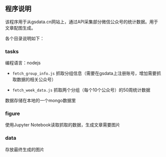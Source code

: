 
## 程序说明

该程序用于从gsdata.cn网站上，通过API采集部分微信公众号的统计数据。用于文章配图生成。

各个目录说明如下：

### tasks
编程语言：nodejs

* `fetch_group_info.js`
抓取分组信息（需要在gsdata上注册账号，增加需要抓取数据的相关公众号）

* `fetch_week_data.js`
抓取两个分组（每个10个公众号）的50周统计数据

数据存储在本地的一个mongo数据里

### figure
使用Jupyter Notebook读取抓取的数据，生成文章需要图片

### data
存放最终生成的图片
